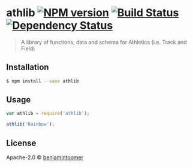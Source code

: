 # athlib [![NPM version][npm-image]][npm-url] [![Build Status][travis-image]][travis-url] [![Dependency Status][daviddm-image]][daviddm-url]
> A library of functions, data and schema for Athletics (i.e. Track and Field)

## Installation

```sh
$ npm install --save athlib
```

## Usage

```js
var athlib = require('athlib');

athlib('Rainbow');
```
## License

Apache-2.0 © [benjamintoomer](https://github.com/mullet1989)


[npm-image]: https://badge.fury.io/js/athlib.svg
[npm-url]: https://npmjs.org/package/athlib
[travis-image]: https://travis-ci.org/mullet1989@gmail.com/athlib.svg?branch=master
[travis-url]: https://travis-ci.org/mullet1989@gmail.com/athlib
[daviddm-image]: https://david-dm.org/mullet1989@gmail.com/athlib.svg?theme=shields.io
[daviddm-url]: https://david-dm.org/mullet1989@gmail.com/athlib
